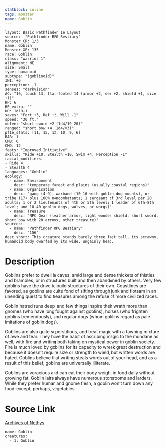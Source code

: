 ```yaml
---
statblock: inline
tags: monster
name: Goblin
---
```

```statblock
layout: Basic Pathfinder 1e Layout
source:  "Pathfinder RPG Bestiary"
Monster_CR: 1/3
name: Goblin
Monster_XP: 135
race: Goblin
class: "warrior 1"
alignment: NE
size: Small
type: humanoid
subtype: "(goblinoid)"
INI: +6
perception: -1
senses: "darkvision"
AC: "16, touch 13, flat-footed 14 (armor +2, dex +2, shield +1, size +1)"
HP: 6
HP_extra: ""
HD: 1d10+1
saves: "Fort +3, Ref +2, Will -1"
speed: "30 ft."
melee: "short sword +2 (1d4/19-20)"
ranged: "short bow +4 (1d4/×3)"
pf1e_stats: [11, 15, 12, 10, 9, 6]
BAB: 1
CMB: 0
CMD: 12
feats: "Improved Initiative"
skills: "Ride +10, Stealth +10, Swim +4, Perception -1"
racial_modifiers:
- Ride 4
- Stealth 4
languages: "Goblin"
ecology:
  - name: Environment
    desc: "temperate forest and plains (usually coastal regions)"
  - name: Organisation
    desc: "gang (4-9), warband (10-16 with goblin dog mounts), or tribe (17+ plus 100% noncombatants; 1 sergeant of 3rd level per 20 adults; 1 or 2 lieutenants of 4th or 5th level; 1 leader of 6th-8th level; and 10-40 goblin dogs, wolves, or worgs)"
  - name: Treasure
    desc: "NPC Gear (leather armor, light wooden shield, short sword, short bow with 20 arrows, other treasure)"
sources:
  - name: "Pathfinder RPG Bestiary"
    desc: "156"
desc_short: This creature stands barely three feet tall, its scrawny, humanoid body dwarfed by its wide, ungainly head.
```
# Description
Goblins prefer to dwell in caves, amid large and dense thickets of thistles and brambles, or in structures built and then abandoned by others. Very few goblins have the drive to build structures of their own. Coastlines are favored, as goblins are quite fond of sifting through junk and flotsam in an unending quest to find treasures among the refuse of more civilized races.

Goblin hatred runs deep, and few things inspire their wrath more than gnomes (who have long fought against goblins), horses (who frighten goblins tremendously), and regular dogs (whom goblins regard as pale imitations of goblin dogs).

Goblins are also quite superstitious, and treat magic with a fawning mixture of awe and fear. They have the habit of ascribing magic to the mundane as well, with fire and writing both taking on mystical power in goblin society. Fire is much loved by goblins for its capacity to wreak great destruction and because it doesn’t require size or strength to wield, but written words are hated. Goblins believe that writing steals words out of your head, and as a result of this belief, goblins are universally illiterate.

Goblins are voracious and can eat their body weight in food daily without growing fat. Goblin lairs always have numerous storerooms and larders. While they prefer human and gnome flesh, a goblin won’t turn down any food-except, perhaps, vegetables.
# Source Link
[Archives of Nethys](https://aonprd.com/MonsterDisplay.aspx?ItemName=Goblin)
```encounter-table
name: Goblin
creatures:
  - 1: Goblin
```
